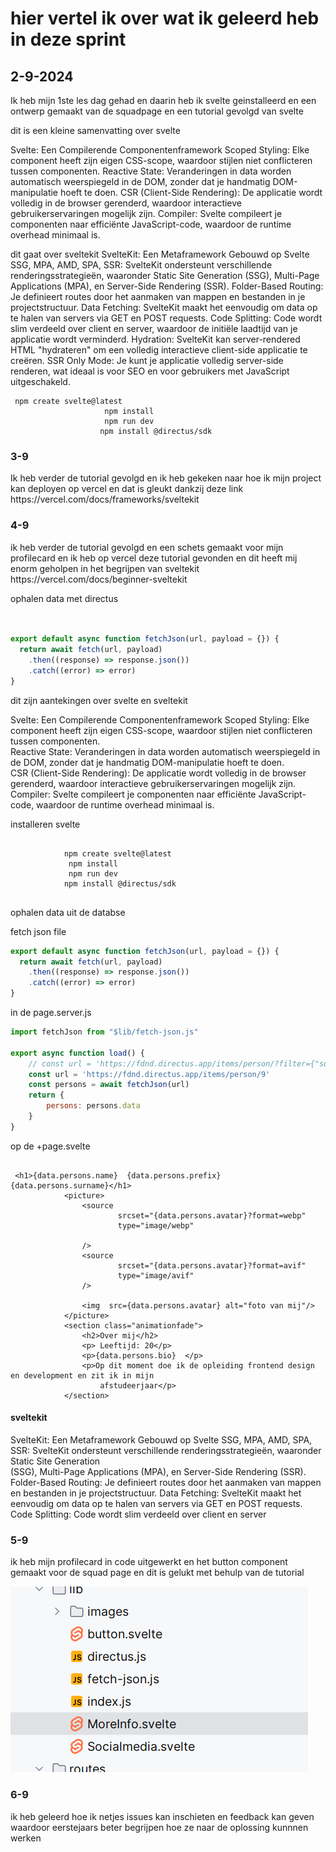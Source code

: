 # hier vertel ik over wat ik geleerd heb in deze sprint


<h2>2-9-2024</h2>
Ik heb mijn 1ste les dag gehad en daarin heb ik svelte geinstalleerd en een ontwerp gemaakt van de squadpage en een tutorial gevolgd van svelte


dit is een kleine samenvatting over svelte

Svelte: Een Compilerende Componentenframework
Scoped Styling: Elke component heeft zijn eigen CSS-scope, waardoor stijlen niet conflicteren tussen componenten.
Reactive State: Veranderingen in data worden automatisch weerspiegeld in de DOM, zonder dat je handmatig DOM-manipulatie hoeft te doen.
CSR (Client-Side Rendering): De applicatie wordt volledig in de browser gerenderd, waardoor interactieve gebruikerservaringen mogelijk zijn.
Compiler: Svelte compileert je componenten naar efficiënte JavaScript-code, waardoor de runtime overhead minimaal is.


dit gaat over sveltekit
SvelteKit: Een Metaframework Gebouwd op Svelte
SSG, MPA, AMD, SPA, SSR: SvelteKit ondersteunt verschillende renderingsstrategieën, waaronder Static Site Generation (SSG), Multi-Page Applications (MPA), en Server-Side Rendering (SSR).
Folder-Based Routing: Je definieert routes door het aanmaken van mappen en bestanden in je projectstructuur.
Data Fetching: SvelteKit maakt het eenvoudig om data op te halen van servers via GET en POST requests.
Code Splitting: Code wordt slim verdeeld over client en server, waardoor de initiële laadtijd van je applicatie wordt verminderd.
Hydration: SvelteKit kan server-rendered HTML "hydrateren" om een volledig interactieve client-side applicatie te creëren.
SSR Only Mode: Je kunt je applicatie volledig server-side renderen, wat ideaal is voor SEO en voor gebruikers met JavaScript uitgeschakeld.


````sveltehtml
 npm create svelte@latest
                     npm install
                     npm run dev
                    npm install @directus/sdk
````


<h3>3-9</h3>
Ik heb verder de tutorial gevolgd en 
ik heb gekeken naar hoe ik mijn project kan deployen op vercel en dat is gleukt dankzij deze link https://vercel.com/docs/frameworks/sveltekit




<h3>4-9</h3> ik heb verder de tutorial gevolgd en een schets gemaakt voor mijn profilecard en ik heb op vercel deze tutorial gevonden en dit heeft mij enorm geholpen in het begrijpen van sveltekit
https://vercel.com/docs/beginner-sveltekit

ophalen data met directus

````javascript


export default async function fetchJson(url, payload = {}) {
  return await fetch(url, payload)
    .then((response) => response.json())
    .catch((error) => error)
}

````

<p>dit zijn aantekingen over svelte en sveltekit</p>


Svelte: Een Compilerende Componentenframework
    Scoped Styling: Elke component heeft zijn eigen CSS-scope, waardoor stijlen niet conflicteren tussen
    componenten.
    <br>
    Reactive State: Veranderingen in data worden automatisch weerspiegeld in de DOM, zonder dat je handmatig
    DOM-manipulatie hoeft te doen.
    <br>
    CSR (Client-Side Rendering): De applicatie wordt volledig in de browser gerenderd, waardoor interactieve
    gebruikerservaringen mogelijk zijn.
    <br>
    Compiler: Svelte compileert je componenten naar efficiënte JavaScript-code, waardoor de runtime overhead
    minimaal
    is.

   installeren svelte
<pre><code class="">
            npm create svelte@latest
             npm install
             npm run dev
            npm install @directus/sdk
        </code></pre>

<p>ophalen data uit de databse

fetch json file

````javascript
export default async function fetchJson(url, payload = {}) {
  return await fetch(url, payload)
    .then((response) => response.json())
    .catch((error) => error)
}


````


in de page.server.js
````javascript
import fetchJson from "$lib/fetch-json.js"

export async function load() {
	// const url = 'https://fdnd.directus.app/items/person/?filter={"squad_id":3}'
	const url = 'https://fdnd.directus.app/items/person/9'
	const persons = await fetchJson(url)
	return {
		persons: persons.data
	}
}

````

op de +page.svelte
````sveltehtml

 <h1>{data.persons.name}  {data.persons.prefix}  {data.persons.surname}</h1>
            <picture>
                <source
                        srcset="{data.persons.avatar}?format=webp"
                        type="image/webp"

                />
                <source
                        srcset="{data.persons.avatar}?format=avif"
                        type="image/avif"
                />

                <img  src={data.persons.avatar} alt="foto van mij"/>
            </picture>
            <section class="animationfade">
                <h2>Over mij</h2>
                <p> Leeftijd: 20</p>
                <p>{data.persons.bio}  </p>
                <p>Op dit moment doe ik de opleiding frontend design en development en zit ik in mijn
                    afstudeerjaar</p>
            </section>
````

</p>
    <h4>sveltekit</h4>
    <p>
        SvelteKit: Een Metaframework Gebouwd op Svelte
        SSG, MPA, AMD, SPA, SSR: SvelteKit ondersteunt verschillende renderingsstrategieën, waaronder Static Site
        Generation
        <br>
        (SSG), Multi-Page Applications (MPA), en Server-Side Rendering (SSR).
        Folder-Based Routing: Je definieert routes door het aanmaken van mappen en bestanden in je projectstructuur.
        Data Fetching: SvelteKit maakt het eenvoudig om data op te halen van servers via GET en POST requests.
        <br>
        Code Splitting: Code wordt slim verdeeld over client en server
    </p>


<h3>5-9</h3> ik heb mijn profilecard in code uitgewerkt en het button component gemaakt voor de squad page en dit is gelukt met behulp van de tutorial

![img.png](../../img.png)


<h3>6-9</h3> ik heb geleerd hoe ik netjes issues kan inschieten en feedback kan
geven waardoor eerstejaars beter begrijpen hoe ze naar de oplossing kunnnen werken




